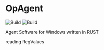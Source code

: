 # OpAgent
![Build](https://github.com/SmuSmu/OpAgent/workflows/Rust/badge.svg)
![Build](https://img.shields.io/github/languages/top/SmuSmu/OpAgent.svg)

Agent Software for Windows written in RUST

reading RegValues
